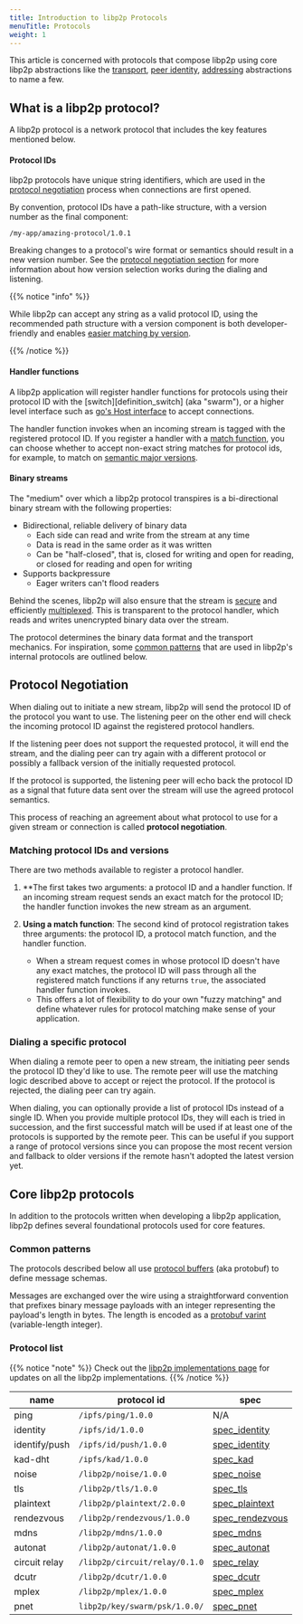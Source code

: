 ```yaml
---
title: Introduction to libp2p Protocols
menuTitle: Protocols
weight: 1
---
```


This article is concerned with protocols that compose libp2p
using core libp2p abstractions like the [transport](/concepts/transport), 
[peer identity](/concepts/peers#peer-id/), [addressing](/concepts/addressing/) 
abstractions to name a few. 

## What is a libp2p protocol?

A libp2p protocol is a network protocol that includes
the key features mentioned below.

#### Protocol IDs

libp2p protocols have unique string identifiers, which are used in the 
[protocol negotiation](#protocol-negotiation) process when connections are first opened.

By convention, protocol IDs have a path-like structure, with a version number as the 
final component:

```
/my-app/amazing-protocol/1.0.1
```

Breaking changes to a protocol's wire format or semantics should result in a new 
version number. See the [protocol negotiation section](#protocol-neotiation) for more 
information about how version selection works during the dialing and listening.

{{% notice "info" %}}

While libp2p can accept any string as a valid protocol ID,
using the recommended path structure with a version component is both
developer-friendly and enables [easier matching by version](#match-using-semver).

{{% /notice %}}

#### Handler functions

A libp2p application will register handler functions 
for protocols using their protocol ID with the
[switch][definition_switch] (aka "swarm"), or a higher level interface such as 
[go's Host interface](https://github.com/libp2p/go-libp2p-core/blob/master/host/host.go) 
to accept connections.

The handler function invokes when an incoming stream is tagged with 
the registered protocol ID. If you register a handler with a 
[match function](#matching-protocol-ids-and-versions), you can choose whether
to accept non-exact string matches for protocol ids, for example, to match 
on [semantic major versions](#match-using-semver).

#### Binary streams

The "medium" over which a libp2p protocol transpires is a bi-directional binary stream 
with the following properties:

- Bidirectional, reliable delivery of binary data
  - Each side can read and write from the stream at any time
  - Data is read in the same order as it was written
  - Can be "half-closed", that is, closed for writing and open for reading, or closed 
    for reading and open for writing
- Supports backpressure
  - Eager writers can't flood readers

Behind the scenes, libp2p will also ensure that the stream is 
[secure](/concepts/secure-comms/) and efficiently
[multiplexed](/concepts/stream-multiplexing/). This is transparent to the protocol 
handler, which reads and writes unencrypted binary data over the stream.

The protocol determines the binary data format and the transport mechanics. 
For inspiration, some [common patterns](#common-patterns) that are used in libp2p's 
internal protocols are outlined below.

## Protocol Negotiation

When dialing out to initiate a new stream, libp2p will send the protocol ID of the 
protocol you want to use. The listening peer on the other end will check the incoming 
protocol ID against the registered protocol handlers.

If the listening peer does not support the requested protocol, it will end the stream, 
and the dialing peer can try again with a different protocol or possibly a fallback 
version of the initially requested protocol.

If the protocol is supported, the listening peer will echo back the protocol ID as 
a signal that future data sent over the stream will use the agreed protocol semantics.

This process of reaching an agreement about what protocol to use for a given stream 
or connection is called **protocol negotiation**.

### Matching protocol IDs and versions

There are two methods available to register a protocol handler.

1. **The first takes two arguments: a protocol ID and a handler function. If an incoming 
stream request sends an exact match for the protocol ID; the handler function invokes 
the new stream as an argument.

2. **Using a match function**: The second kind of protocol registration takes three arguments: 
   the protocol ID, a protocol match function, and the handler function.
   - When a stream request comes in whose protocol ID doesn't have any exact matches, 
     the protocol ID will pass through all the registered match functions if any returns 
     `true`, the associated handler function invokes.
   - This offers a lot of flexibility to do your own "fuzzy matching" and define 
     whatever rules for protocol matching make sense of your application.

### Dialing a specific protocol

When dialing a remote peer to open a new stream, the initiating peer sends the protocol 
ID they'd like to use. The remote peer will use the matching logic described above to 
accept or reject the protocol. If the protocol is rejected, the dialing peer can try again.

When dialing, you can optionally provide a list of protocol IDs instead of a single ID. 
When you provide multiple protocol IDs, they will each is tried in succession, and the 
first successful match will be used if at least one of the protocols is supported by the 
remote peer. This can be useful if you support a range of protocol versions since you can 
propose the most recent version and fallback to older versions if the remote hasn't adopted 
the latest version yet.

## Core libp2p protocols

In addition to the protocols written when developing a libp2p application, libp2p defines 
several foundational protocols used for core features.

### Common patterns

The protocols described below all use 
[protocol buffers](https://developers.google.com/protocol-buffers/) 
(aka protobuf) to define message schemas.

Messages are exchanged over the wire using a straightforward convention that prefixes 
binary message payloads with an integer representing the payload's length in bytes. The
length is encoded as a 
[protobuf varint](https://developers.google.com/protocol-buffers/docs/encoding#varints) 
(variable-length integer).

### Protocol list

{{% notice "note" %}}
Check out the [libp2p implementations page](https://libp2p.io/implementations/) for 
updates on all the libp2p implementations.
{{% /notice %}}

| **name**      | **protocol id**               | **spec**                                                                                       |
|---------------|-------------------------------|------------------------------------------------------------------------------------------------|
| ping          | `/ipfs/ping/1.0.0`            | N/A                                                                                            |
| identity      | `/ipfs/id/1.0.0`              | [spec_identity](https://github.com/libp2p/specs/blob/master/identify/README.md)                |
| identify/push | `/ipfs/id/push/1.0.0`         | [spec_identity](https://github.com/libp2p/specs/blob/master/identify/README.md)                |
| kad-dht       | `/ipfs/kad/1.0.0`             | [spec_kad](https://github.com/libp2p/specs/blob/master/kad-dht/README.md)                      |
| noise         | `/libp2p/noise/1.0.0`         | [spec_noise](https://github.com/libp2p/specs/blob/master/noise/README.md)                      |
| tls           | `/libp2p/tls/1.0.0`           | [spec_tls](https://github.com/libp2p/specs/blob/master/tls/tls.md)                             |
| plaintext     | `/libp2p/plaintext/2.0.0`     | [spec_plaintext](https://github.com/libp2p/specs/blob/master/plaintext/README.md)              |
| rendezvous    | `/libp2p/rendezvous/1.0.0`    | [spec_rendezvous](https://github.com/libp2p/specs/blob/master/rendezvous/README.md)            |
| mdns          | `/libp2p/mdns/1.0.0`          | [spec_mdns](https://github.com/libp2p/specs/blob/master/discovery/mdns.md)                     |
| autonat       | `/libp2p/autonat/1.0.0`       | [spec_autonat](https://github.com/libp2p/specs/blob/master/autonat/README.md#autonat-protocol) |
| circuit relay | `/libp2p/circuit/relay/0.1.0` | [spec_relay](https://github.com/libp2p/specs/blob/master/relay/README.md)                      |
| dcutr         | `/libp2p/dcutr/1.0.0`         | [spec_dcutr](https://github.com/libp2p/specs/blob/master/relay/DCUtR.md)                       |
| mplex         | `/libp2p/mplex/1.0.0`         | [spec_mplex](https://github.com/libp2p/specs/blob/master/mplex/README.md)                      |
| pnet          | `libp2p/key/swarm/psk/1.0.0/` | [spec_pnet](https://github.com/libp2p/specs/blob/master/pnet/Private-Networks-PSK-V1.md)       |

